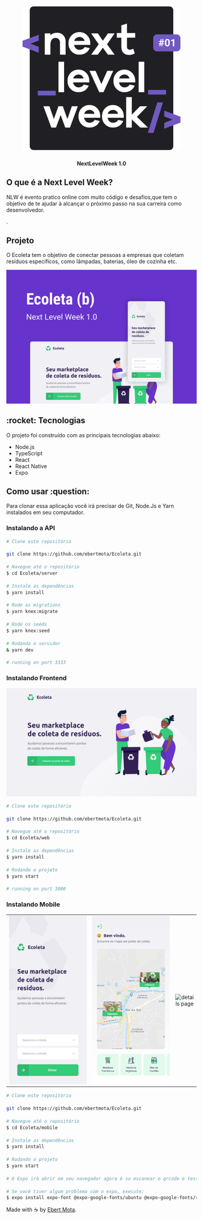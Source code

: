 <h1 align="center">
  <img alt="nextLevelLogo" src=".github/logo.svg" />
</h1>
 <h4 align="center">
  NextLevelWeek 1.0
 </h4>
 
 <h2>
  O que é a Next Level Week?
 </h2>
 <p>
    NLW é evento pratico online com muito código e desafios,que tem o objetivo de te ajudar à
    alcançar o próximo passo na sua carreira como desenvolvedor.
 </p>.
 
 <h2>
  Projeto
 </h2>
 <p>
  O Ecoleta tem o objetivo de conectar pessoas a empresas que coletam resíduos específicos, como 
  lâmpadas, baterias, óleo de cozinha etc.
 </p>
 <img alt="Capa do Ecoleta" src=".github/capa.png" />
 
 <h2>:rocket: Tecnologias </h2>
 <p>O projeto foi construído com as principais tecnologias abaixo:</p>
 <ul>
  <li>Node.js</li>
  <li>TypeScript</li>
  <li>React</li>
  <li>React Native</li>
  <li>Expo</li>
 </ul>
 
 <h2>Como usar :question:</h2>
 <p>Para clonar essa aplicação você irá precisar de Git, Node.Js e Yarn instalados em seu computador.</p>
 
 <h3>Instalando a API</h3>
 
 ```bash
 # Clone este repositório
 
 git clone https://github.com/ebertmota/Ecoleta.git
 
 # Navegue até o repositório
 $ cd Ecoleta/server
 
 # Instale as dependências
 $ yarn install
 
 # Rode as migrations
 $ yarn knex:migrate
 
 # Rode os seeds
 $ yarn knex:seed
 
 # Rodando o servidor
 & yarn dev
 
 # running on port 3333
 ```
 
 <h3>Instalando Frontend</h3>
 <img alt="home" src=".github/web-home.svg"/>
 
  ```bash
 # Clone este repositório
 
 git clone https://github.com/ebertmota/Ecoleta.git
 
 # Navegue até o repositório
 $ cd Ecoleta/web
 
 # Instale as dependências
 $ yarn install
 
 # Rodando o projeto
 $ yarn start
 
 # running on port 3000
 ```
 
 <h3>Instalando Mobile</h3>

| | | |
|:-------------------------:|:-------------------------:|:-------------------------:|
|<img width="1604" alt="home page" src=".github/mobile-home.svg">  |  <img width="1604" alt="points screen" src=".github/mobile-points.png">|<img width="1604" alt="details page" src=".github/mobile-details.svg">|

  ```bash
 # Clone este repositório
 
 git clone https://github.com/ebertmota/Ecoleta.git
 
 # Navegue até o repositório
 $ cd Ecoleta/mobile
 
 # Instale as dependências
 $ yarn install
 
 # Rodando o projeto
 $ yarn start
 
 # O Expo irá abrir em seu navegador agora é so escanear o qrcode e testar em seu celular.
 
 # Se você tiver algum problema com o expo, execute:
 $ expo install expo-font @expo-google-fonts/ubuntu @expo-google-fonts/roboto
 ```
 
 Made with :coffee: by <a href="https://www.linkedin.com/in/ebertmota/" target="_blank">Ebert Mota</a>.
